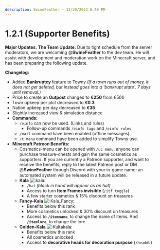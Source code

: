 ```yaml
---
description: SwineFeather — 11/30/2023 6:40 PM
---
```


# 1.2.1 (Supporter Benefits)

**Major Updates:** **The Team Update:** Due to tight schedule from the server moderators, we are welcoming @𝐒𝐰𝐢𝐧𝐞𝐅𝐞𝐚𝐭𝐡𝐞𝐫 to the dev team. He will assist with development and moderation work on the Minecraft server, and has been preparing the following update.&#x20;

**Changelog:**

* Added **Bankruptcy** feature to Towny _(If a town runs out of money, it does not get deleted, but instead goes into a 'bankrupt state'. 7 days until removal.)_
* Price to create an **Outpost** changed to **€250** from €500
* Town upkeep per plot decreased to **€0.3**
* Nation upkeep per day decreased to **€35**
* Slightly increased view & simulation distance
* **Commands:**
  * `/einfo` can now be used. (Links and rules)
    * Follow-up commands `/einfo tags` and `/einfo rules`
  * `/mail` command have been enabled (offline messages)
  * `/t menu` command have been added to simplify Towny use.
* **Minecraft Patreon Benefits:**
  * Cosmetics-menu can be opened with `/uc menu`, anyone can purchase treasure-chests and gain the same cosmetics as supporters. If you are currently a Patreon supporter, and want to receive the benefits, reply to the latest Patreon post or DM @𝐒𝐰𝐢𝐧𝐞𝐅𝐞𝐚𝐭𝐡𝐞𝐫 through Discord with your in-game name; an automated system will be released in a future update.
  * **Kala** ![:kala:](https://cdn.discordapp.com/emojis/960537659846062210.webp?size=40\&quality=lossless)
    * `/hat` _(block in hand will appear as an hat)_
    * Access to turn **Item Frames invisible** (`/itf toggle`)
    * A few starter cosmetics & 15% discount on treasures
  * **Fancy-Kala** ![:Kala\_Fancy:](https://cdn.discordapp.com/emojis/976579829950451802.webp?size=40\&quality=lossless)
    * Benefits below this rank
    * More cosmetics unlocked & 30% discount on treasures
    * Access to **`/itemname`**, to change the name of items. And **`/itemlore`**, to change the lore.
  * **Golden-Kala** ![:Kultakala:](https://cdn.discordapp.com/emojis/976582854890893322.webp?size=40\&quality=lossless)
    * Benefits below this rank
    * All cosmetics unlocked
    * Access to **decorative heads for decoration purpose** (`/headdb`)
